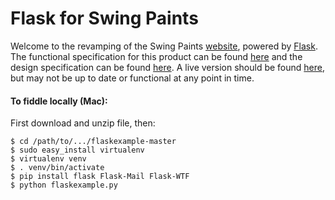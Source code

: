 Flask for Swing Paints
======================
Welcome to the revamping of the Swing Paints [website](http://www.swingpaints.com/), powered by [Flask](http://http://flask.pocoo.org/). The functional specification for this product can be found [here](https://github.com/Youppi3/flaskexample/blob/master/docs/FS.md#functional-specification) and the design specification can be found [here](https://github.com/Youppi3/flaskexample/blob/master/docs/DS.md#design-specification). A live version should be found [here](http://swingpaints.herokuapp.com/), but may not be up to date or functional at any point in time.

#### To fiddle locally (Mac): ####
First download and unzip file, then:
```
$ cd /path/to/.../flaskexample-master
$ sudo easy_install virtualenv
$ virtualenv venv
$ . venv/bin/activate
$ pip install flask Flask-Mail Flask-WTF
$ python flaskexample.py
```
